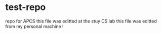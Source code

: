 # test-repo
repo for APCS
this file was editted at the stuy CS lab 
this file was editted from my personal machine !
